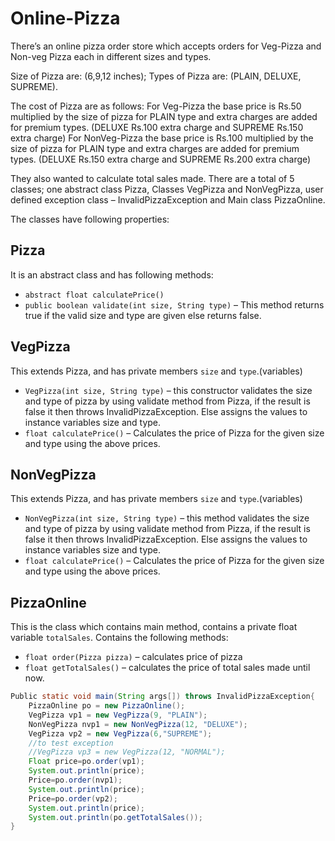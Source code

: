 # Online-Pizza
There’s an online pizza order store which accepts orders for Veg-Pizza and Non-veg Pizza each in different sizes and types.

Size of Pizza are: (6,9,12 inches);
Types of Pizza are: (PLAIN, DELUXE, SUPREME).

The cost of Pizza are as follows:
  For Veg-Pizza the base price is Rs.50 multiplied by the size of pizza
for PLAIN type and extra charges are added for premium types.
(DELUXE Rs.100 extra charge and SUPREME Rs.150 extra charge)
  For NonVeg-Pizza the base price is Rs.100 multiplied by the size of
pizza for PLAIN type and extra charges are added for premium
types. (DELUXE Rs.150 extra charge and SUPREME Rs.200 extra charge)

They also wanted to calculate total sales made. There are a total of 5 classes; one abstract class Pizza, Classes VegPizza and NonVegPizza, user defined exception class – InvalidPizzaException and Main class PizzaOnline.

The classes have following properties:
## Pizza
It is an abstract class and has following methods:
* `abstract float calculatePrice()`
* `public boolean validate(int size, String type)` – This method returns
true if the valid size and type are given else returns false.
## VegPizza
This extends Pizza, and has private members `size` and `type`.(variables)
* `VegPizza(int size, String type)` – this constructor validates the size and
type of pizza by using validate method from Pizza, if the result is
false it then throws InvalidPizzaException.
Else assigns the values to instance variables size and type.
* `float calculatePrice()` – Calculates the price of Pizza for the given
size and type using the above prices.
## NonVegPizza
This extends Pizza, and has private members `size` and `type`.(variables)
* `NonVegPizza(int size, String type)` – this method validates the size
and type of pizza by using validate method from Pizza, if the result
is false it then throws InvalidPizzaException.
Else assigns the values to instance variables size and type.
* `float calculatePrice()` – Calculates the price of Pizza for the given size
and type using the above prices.

## PizzaOnline
This is the class which contains main method, contains a private float
variable `totalSales`.
Contains the following methods:
* `float order(Pizza pizza)` – calculates price of pizza
* `float getTotalSales()` – calculates the price of total sales made until now.
```java
Public static void main(String args[]) throws InvalidPizzaException{  
    PizzaOnline po = new PizzaOnline();  
    VegPizza vp1 = new VegPizza(9, "PLAIN");  
    NonVegPizza nvp1 = new NonVegPizza(12, "DELUXE");  
    VegPizza vp2 = new VegPizza(6,"SUPREME");  
    //to test exception  
    //VegPizza vp3 = new VegPizza(12, "NORMAL");  
    Float price=po.order(vp1);  
    System.out.println(price);  
    Price=po.order(nvp1);  
    System.out.println(price);  
    Price=po.order(vp2);  
    System.out.println(price);  
    System.out.println(po.getTotalSales());  
}  
```
